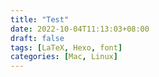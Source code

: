 ```yaml
---
title: "Test"
date: 2022-10-04T11:13:03+08:00
draft: false
tags: [LaTeX, Hexo, font]
categories: [Mac, Linux]
---
```


